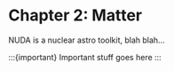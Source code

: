 # Chapter 2: Matter

NUDA is a nuclear astro toolkit, blah blah...

:::{important}
Important stuff goes here
:::
